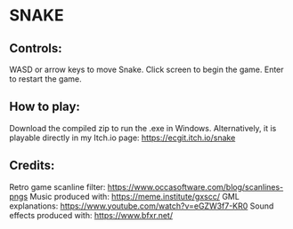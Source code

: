 # SNAKE

## Controls:

WASD or arrow keys to move Snake.
Click screen to begin the game.
Enter to restart the game.

## How to play:

Download the compiled zip to run the .exe in Windows. Alternatively, it is playable directly in my Itch.io page: https://ecgit.itch.io/snake

## Credits:

Retro game scanline filter: https://www.occasoftware.com/blog/scanlines-pngs
Music produced with: https://meme.institute/gxscc/
GML explanations: https://www.youtube.com/watch?v=eGZW3f7-KR0
Sound effects produced with: https://www.bfxr.net/
